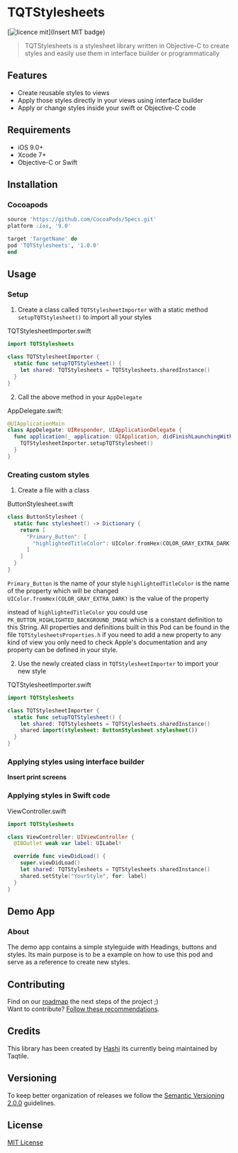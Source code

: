 # TQTStylesheets

[![licence mit](https://img.shields.io/badge/licence-MIT-blue.svg)](Insert MIT badge)

> TQTStylesheets is a stylesheet library written in Objective-C to create styles and easily use them in interface builder or programmatically

## Features

- Create reusable styles to views
- Apply those styles directly in your views using interface builder
- Apply or change styles inside your swift or Objective-C code

## Requirements

- iOS 9.0+
- Xcode 7+
- Objective-C or Swift

## Installation

### Cocoapods

```ruby
source 'https://github.com/CocoaPods/Specs.git'
platform :ios, '9.0'

target 'TargetName' do
pod 'TQTStylesheets', '1.0.0'
end
```

## Usage

### Setup

1. Create a class called `TQTStylesheetImporter` with a static method `setupTQTStylesheet()` to import all your styles

TQTStylesheetImporter.swift
```swift
import TQTStylesheets

class TQTStylesheetImporter {
  static func setupTQTStylesheet() {
    let shared: TQTStylesheets = TQTStylesheets.sharedInstance()
  }
}
```

2. Call the above method in your `AppDelegate`

AppDelegate.swift:
```swift
@UIApplicationMain
class AppDelegate: UIResponder, UIApplicationDelegate {
  func application(_ application: UIApplication, didFinishLaunchingWithOptions launchOptions: [UIApplicationLaunchOptionsKey: Any]?) -> Bool {
    TQTStylesheetImporter.setupTQTStylesheet()
  }
}
```

### Creating custom styles

1. Create a file with a class

ButtonStylesheet.swift
```swift
class ButtonStylesheet {
  static func stylesheet() -> Dictionary {
    return [
      "Primary_Button": [
        "highlightedTitleColor": UIColor.fromHex(COLOR_GRAY_EXTRA_DARK)
      ]
    ]
  }
}
```

`Primary_Button` is the name of your style
`highlightedTitleColor` is the name of the property which will be changed
`UIColor.fromHex(COLOR_GRAY_EXTRA_DARK)` is the value of the property

instead of `highlightedTitleColor` you could use `PK_BUTTON_HIGHLIGHTED_BACKGROUND_IMAGE` which is a constant definition to this String. All properties and definitions built in this Pod can be found in the file `TQTStylesheetsProperties.h` if you need to add a new property to any kind of view you only need to check Apple's documentation and any property can be defined in your style.


2. Use the newly created class in `TQTStylesheetImporter` to import your new style

TQTStylesheetImporter.swift
```swift
import TQTStylesheets

class TQTStylesheetImporter {
  static func setupTQTStylesheet() {
    let shared: TQTStylesheets = TQTStylesheets.sharedInstance()
    shared.import(stylesheet: ButtonStylesheet.stylesheet())
  }
}
```

### Applying styles using interface builder

**Insert print screens**

### Applying styles in Swift code

ViewController.swift
```swift
import TQTStylesheets

class ViewController: UIViewController {
  @IBOutlet weak var label: UILabel!

  override func viewDidLoad() {
    super.viewDidLoad()
    let shared: TQTStylesheets = TQTStylesheets.sharedInstance()
    shared.setStyle("YourStyle", for: label)
  }
}
```

## Demo App

### About

The demo app contains a simple styleguide with Headings, buttons and styles. Its main purpose is to be a example on how to use this pod and serve as a reference to create new styles.

## Contributing
Find on our [roadmap](https://github.com/afonsopacifer/open-source-boilerplate/issues/1) the next steps of the project ;)
<br>
Want to contribute? [Follow these recommendations](https://github.com/afonsopacifer/open-source-boilerplate/blob/master/CONTRIBUTING.md).

## Credits

This library has been created by [Hashi](https://github.com/ghashi/) its currently being maintained by Taqtile.

## Versioning

To keep better organization of releases we follow the [Semantic Versioning 2.0.0](http://semver.org/) guidelines.


## License
[MIT License]()
